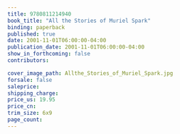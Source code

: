 ```yaml
---
title: 9780811214940
book_title: "All the Stories of Muriel Spark"
binding: paperback
published: true
date: 2001-11-01T06:00:00-04:00
publication_date: 2001-11-01T06:00:00-04:00
show_in_forthcoming: false
contributors:

cover_image_path: Allthe_Stories_of_Muriel_Spark.jpg
forsale: false
saleprice:
shipping_charge:
price_us: 19.95
price_cn:
trim_size: 6x9
page_count:
---
```


